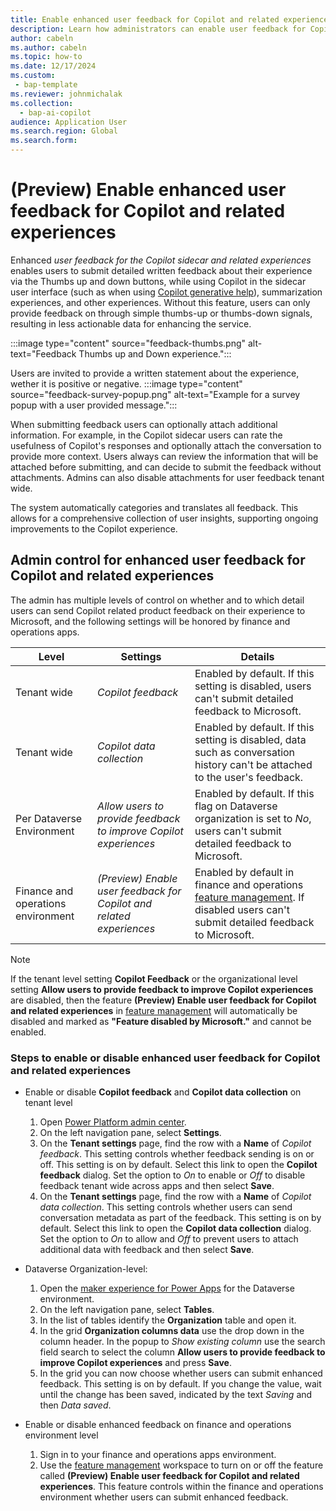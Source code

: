 ```yaml
---
title: Enable enhanced user feedback for Copilot and related experiences
description: Learn how administrators can enable user feedback for Copilot and related experiences in finance and operations apps.
author: cabeln
ms.author: cabeln
ms.topic: how-to
ms.date: 12/17/2024
ms.custom:
 - bap-template
ms.reviewer: johnmichalak
ms.collection:
  - bap-ai-copilot
audience: Application User
ms.search.region: Global
ms.search.form:
---
```


# (Preview) Enable enhanced user feedback for Copilot and related experiences

Enhanced *user feedback for the Copilot sidecar and related experiences* enables users to submit detailed written feedback about their experience via the Thumbs up and down buttons, while using Copilot in the sidecar user interface (such as when using [Copilot generative help](../../fin-ops/copilot/copilot-generative-help.md)), summarization experiences, and other experiences. Without this feature, users can only provide feedback on through simple thumbs-up or thumbs-down signals, resulting in less actionable data for enhancing the service.

:::image type="content" source="feedback-thumbs.png" alt-text="Feedback Thumbs up and Down experience.":::

Users are invited to provide a written statement about the experience, wether it is positive or negative.
:::image type="content" source="feedback-survey-popup.png" alt-text="Example for a survey popup with a user provided message.":::

When submitting feedback users can optionally attach additional information. For example, in the Copilot sidecar users can rate the usefulness of Copilot's responses and optionally attach the conversation to provide more context.  Users always can review the information that will be attached before submitting, and can decide to submit the feedback without attachments. Admins can also disable attachments for user feedback tenant wide.

The system automatically categories and translates all feedback. This allows for a comprehensive collection of user insights, supporting ongoing improvements to the Copilot experience.

## Admin control for enhanced user feedback for Copilot and related experiences

The admin has multiple levels of control on whether and to which detail users can send Copilot related product feedback on their experience to Microsoft, and the following settings will be honored by finance and operations apps.

|Level    |Settings  |Details  |
|---------|---------|---------|
|Tenant wide  |*Copilot feedback* |Enabled by default. If this setting is disabled, users can't submit detailed feedback to Microsoft.|
|Tenant wide |*Copilot data collection*  |Enabled by default. If this setting is disabled,  data such as conversation history can't be attached to the user's feedback.|
|Per Dataverse Environment    |*Allow users to provide feedback to improve Copilot experiences*|Enabled by default. If this flag on Dataverse organization is set to *No*, users can't submit detailed feedback to Microsoft.|
|Finance and operations environment |*(Preview) Enable user feedback for Copilot and related experiences*|Enabled by default in finance and operations [feature management](../../fin-ops/get-started/feature-management/feature-management-overview.md). If disabled users can't submit detailed feedback to Microsoft.|

> [!NOTE]
> If the tenant level setting **Copilot Feedback** or the organizational level setting **Allow users to provide feedback to improve Copilot experiences** are disabled, then the feature **(Preview) Enable user feedback for Copilot and related experiences** in [feature management](../../fin-ops/get-started/feature-management/feature-management-overview.md) will automatically be disabled and marked as **"Feature disabled by Microsoft."** and cannot be enabled.

### Steps to enable or disable enhanced user feedback for Copilot and related experiences
- Enable or disable **Copilot feedback** and **Copilot data collection** on tenant level 
    1. Open [Power Platform admin center](https://admin.powerplatform.microsoft.com/).
    1. On the left navigation pane, select **Settings**.
    1. On the **Tenant settings** page, find the row with a **Name** of *Copilot feedback*. This setting controls whether feedback sending is on or off. This setting is on by default. Select this link to open the **Copilot feedback** dialog. Set the option to *On* to enable or *Off* to disable feedback tenant wide across apps and then select **Save**.
    1. On the **Tenant settings** page, find the row with a **Name** of *Copilot data collection*. This setting controls whether users can send conversation metadata as part of the feedback.  This setting is on by default. Select this link to open the **Copilot data collection** dialog. Set the option to *On* to allow and *Off* to prevent users to attach additional data with feedback and then select **Save**.

- Dataverse Organization-level:
    1. Open the [maker experience for Power Apps](https://aka.ms/makepowerapps) for the Dataverse environment.
    1. On the left navigation pane, select **Tables**.
    1. In the list of tables identify the **Organization** table and open it.
    1. In the grid **Organization columns data** use the drop down in the column header. In the popup to *Show existing column* use the search field search to select the column **Allow users to provide feedback to improve Copilot experiences** and press **Save**.
    1. In the grid you can now choose whether users can submit enhanced feedback. This setting is on by default. If you change the value, wait until the change has been saved, indicated by the text *Saving* and then *Data saved*.

- Enable or disable enhanced feedback on finance and operations environment level
    1. Sign in to your finance and operations apps environment.
    1. Use the [feature management](../../fin-ops/get-started/feature-management/feature-management-overview.md) workspace to turn on or off the feature called **(Preview) Enable user feedback for Copilot and related experiences**. This feature controls within the finance and operations environment whether users can submit enhanced feedback.

